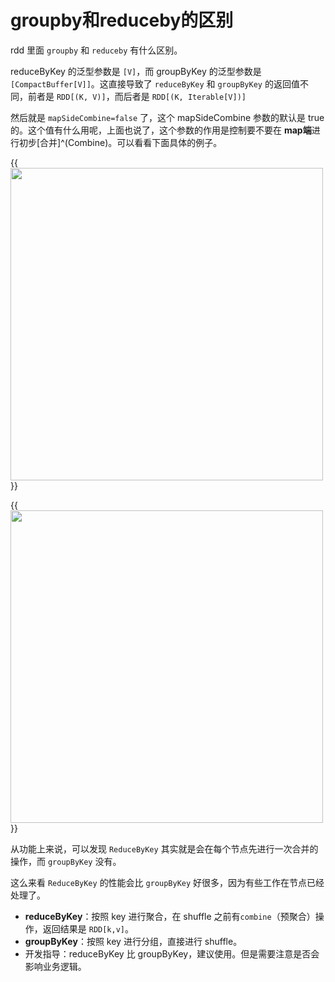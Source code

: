 # groupby和reduceby的区别


rdd 里面 `groupby` 和 `reduceby` 有什么区别。
<!--more-->
    
reduceByKey 的泛型参数是 `[V]`，而 groupByKey 的泛型参数是 `[CompactBuffer[V]]`。这直接导致了 `reduceByKey` 和 `groupByKey` 的返回值不同，前者是 `RDD[(K, V)]`，而后者是 `RDD[(K, Iterable[V])]`

然后就是 `mapSideCombine=false` 了，这个 mapSideCombine 参数的默认是 true 的。这个值有什么用呢，上面也说了，这个参数的作用是控制要不要在 **map端**进行初步[合并]^(Combine)。可以看看下面具体的例子。

{{<image src="/images/reduce1.png" caption="groupbykey" width="500">}}

{{<image src="/images/reduce2.png" caption="reducebykey" width="500">}}

从功能上来说，可以发现 `ReduceByKey` 其实就是会在每个节点先进行一次合并的操作，而 `groupByKey` 没有。

这么来看 `ReduceByKey` 的性能会比 `groupByKey` 好很多，因为有些工作在节点已经处理了。

- **reduceByKey**：按照 key 进行聚合，在 shuffle 之前有`combine`（预聚合）操作，返回结果是 `RDD[k,v]`。
- **groupByKey**：按照 key 进行分组，直接进行 shuffle。
- 开发指导：reduceByKey 比 groupByKey，建议使用。但是需要注意是否会影响业务逻辑。
